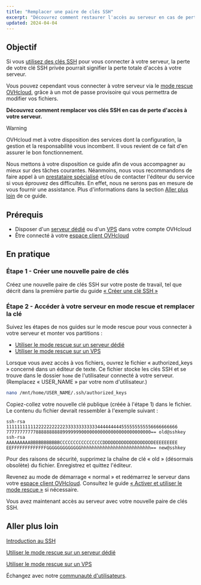 ```yaml
---
title: "Remplacer une paire de clés SSH"
excerpt: "Découvrez comment restaurer l'accès au serveur en cas de perte de votre clé privée, en générant une nouvelle paire de clés SSH"
updated: 2024-04-04
---
```


## Objectif

Si vous [utilisez des clés SSH](/pages/bare_metal_cloud/dedicated_servers/creating-ssh-keys-dedicated) pour vous connecter à votre serveur, la perte de votre clé SSH privée pourrait signifier la perte totale d'accès à votre serveur.

Vous pouvez cependant vous connecter à votre serveur via le [mode rescue OVHcloud](/pages/bare_metal_cloud/dedicated_servers/rescue_mode), grâce à un mot de passe provisoire qui vous permettra de modifier vos fichiers.

**Découvrez comment remplacer vos clés SSH en cas de perte d'accès à votre serveur.**

> [!warning]
>
> OVHcloud met à votre disposition des services dont la configuration, la gestion et la responsabilité vous incombent. Il vous revient de ce fait d'en assurer le bon fonctionnement.
>
> Nous mettons à votre disposition ce guide afin de vous accompagner au mieux sur des tâches courantes. Néanmoins, nous vous recommandons de faire appel à un [prestataire spécialisé](https://partner.ovhcloud.com/fr-ca/directory/directory/) et/ou de contacter l'éditeur du service si vous éprouvez des difficultés. En effet, nous ne serons pas en mesure de vous fournir une assistance. Plus d'informations dans la section [Aller plus loin](#aller-plus-loin) de ce guide.
>

## Prérequis

- Disposer d'un [serveur dédié](/links/bare-metal/bare-metal) ou d'un [VPS](https://www.ovhcloud.com/fr/vps/) dans votre compte OVHcloud
- Être connecté à votre [espace client OVHcloud](/links/manager)

## En pratique

### Étape 1 - Créer une nouvelle paire de clés

Créez une nouvelle paire de clés SSH sur votre poste de travail, tel que décrit dans la première partie du guide [« Créer une clé SSH »](/pages/bare_metal_cloud/dedicated_servers/creating-ssh-keys-dedicated)

<a name="step2"></a>

### Étape 2 - Accéder à votre serveur en mode rescue et remplacer la clé

Suivez les étapes de nos guides sur le mode rescue pour vous connecter à votre serveur et monter vos partitions :

- [Utiliser le mode rescue sur un serveur dédié](/pages/bare_metal_cloud/dedicated_servers/rescue_mode)
- [Utiliser le mode rescue sur un VPS](/pages/bare_metal_cloud/virtual_private_servers/rescue)

Lorsque vous avez accès à vos fichiers, ouvrez le fichier « authorized_keys » concerné dans un éditeur de texte. Ce fichier stocke les clés SSH et se trouve dans le dossier `home` de l'utilisateur connecté à votre serveur. (Remplacez « USER_NAME » par votre nom d'utilisateur.)

```bash
nano /mnt/home/USER_NAME/.ssh/authorized_keys
```

Copiez-collez votre nouvelle clé publique (créée à l'étape 1) dans le fichier. Le contenu du fichier devrait ressembler à l'exemple suivant :

```console
ssh-rsa 1111111111122222222222333333333333444444444555555555556666666666
777777777778888888888999999900000000000000000000000000== old@sshkey
ssh-rsa AAAAAAAAABBBBBBBBBBBCCCCCCCCCCCCCCCCDDDDDDDDDDDDDDDDDDDEEEEEEEEE
EEFFFFFFFFFFFFFGGGGGGGGGGGGGhhhhhhhhhhhhhhhhhhhhhhhhhh== new@sshkey
```

Pour des raisons de sécurité, supprimez la chaîne de clé « old » (désormais obsolète) du fichier. Enregistrez et quittez l'éditeur.

Revenez au mode de démarrage « normal » et redémarrez le serveur dans votre [espace client OVHcloud](/links/manager). Consultez le guide [« Activer et utiliser le mode rescue »](#step2) si nécessaire.

Vous avez maintenant accès au serveur avec votre nouvelle paire de clés SSH.

## Aller plus loin

[Introduction au SSH](/pages/bare_metal_cloud/dedicated_servers/ssh_introduction)

[Utiliser le mode rescue sur un serveur dédié](/pages/bare_metal_cloud/dedicated_servers/rescue_mode)

[Utiliser le mode rescue sur un VPS](/pages/bare_metal_cloud/virtual_private_servers/rescue)

Échangez avec notre [communauté d'utilisateurs](/links/community).
